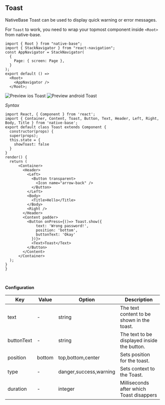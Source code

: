## Toast

NativeBase Toast can be used to display quick warning or error messages. <br />

For `Toast` to work, you need to wrap your topmost component inside `<Root>` from native-base.

```
import { Root } from "native-base";
import { StackNavigator } from "react-navigation";
const AppNavigator = StackNavigator(
  {
    Page: { screen: Page },
  }
);
export default () =>
  <Root>
    <AppNavigator />
  </Root>;
```

![Preview ios Toast](../docs/assets/ios/components/toast.gif)
![Preview android Toast](../docs/assets/android/components/toast.gif)

*Syntax*

<pre class="line-numbers"><code class="language-jsx">import React, { Component } from 'react';
import { Container, Content, Toast, Button, Text, Header, Left, Right, Body, Title } from 'native-base';
​export default class Toast extends Component {
  constructor(props) {
  super(props);
  this.state = {
    showToast: false
  }
}
render() {
  return (
      &lt;Container>
        &lt;Header>
          &lt;Left>
            &lt;Button transparent>
              &lt;Icon name="arrow-back" />
            &lt;/Button>
          &lt;/Left>
          &lt;Body>
            &lt;Title>Hello&lt;/Title>
          &lt;/Body>
          &lt;Right />
        &lt;/Header>
        &lt;Content padder>
          &lt;Button onPress={()=> Toast.show({
              text: 'Wrong password!',
              position: 'bottom',
              buttonText: 'Okay'
            })}>
            &lt;Text>Toast&lt;/Text>
          &lt;/Button>
        &lt;/Content>
      &lt;/Container>
  );
}
}</code></pre><br />

**Configuration**
<table class="table table-bordered">
        <thead>
            <tr>
                <th>Key</th>
                <th>Value</th>
                <th>Option</th>
                <th width="50%">Description</th>
            </tr>
        </thead>
        <tbody>
            <tr>
                <td>text</td>
                <td> - </td>
                <td> string </td>
                <td>The text content to be shown in the toast.</td>
            </tr>
            <tr>
                <td>buttonText</td>
                <td> - </td>
                <td> string </td>
                <td>The text to be displayed inside the button.</td>
            </tr>
            <tr>
                <td>position</td>
                <td> bottom </td>
                <td> top,bottom,center </td>
                <td>Sets position for the toast.</td>
            </tr>
            <tr>
                <td>type</td>
                <td> - </td>
                <td> danger,success,warning </td>
                <td>Sets context to the Toast.</td>
            </tr>
            <tr>
                <td>duration</td>
                <td> - </td>
                <td> integer </td>
                <td>Milliseconds after which Toast disappers</td>
            </tr>
            </tbody>
        </table><br />

